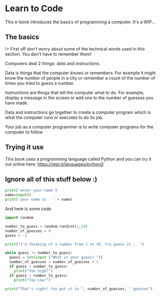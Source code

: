 # Learn to Code
This e-book introduces the basics of programming a computer. It's a WIP...


## The basics

!> First off don't worry about some of the technical words used in this section. You don't have to remember them!

Computers deal 2 things: _data_ and _instructions_.

Data is things that the computer knows or remembers. For example it might know the number of people in a city or remember a count of the number of times you tried to guess a number.

Instructions are things that tell the computer what to do. For example, display a message in the screen or add one to the number of guesses you have made.

Data and instructions go together to create a computer program which is what the computer runs or executes to do its job.

Your job as a computer programmer is to write computer programs for the computer to follow


## Trying it use

This book uses a programming language called Python and you can try it out online here: https://repl.it/languages/python3



## Ignore all of this stuff below :)

``` python
print('enter your name')
name=input()
print('your name is   ' + name)
```

And here is some code

``` python
import random

number_to_guess = random.randint(1,10)
number_of_guesses = 0
guess = -1

print("I'm thinking of a number from 1 to 10. Try guess it... ")

while guess != number_to_guess:  
  guess = int(input ("What is your guess? "))
  number_of_guesses = number_of_guesses + 1
  if guess > number_to_guess:
    print("Too high!")
  if guess < number_to_guess:
    print("Too Low!")  

print("That's right! You got it in ", number_of_guesses, " guesses")
```